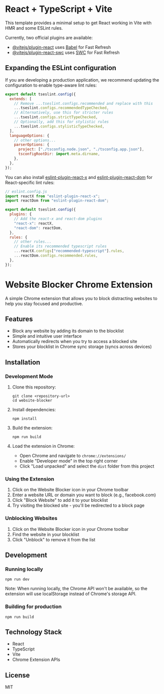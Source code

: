# React + TypeScript + Vite

This template provides a minimal setup to get React working in Vite with HMR and some ESLint rules.

Currently, two official plugins are available:

- [@vitejs/plugin-react](https://github.com/vitejs/vite-plugin-react/blob/main/packages/plugin-react/README.md) uses [Babel](https://babeljs.io/) for Fast Refresh
- [@vitejs/plugin-react-swc](https://github.com/vitejs/vite-plugin-react-swc) uses [SWC](https://swc.rs/) for Fast Refresh

## Expanding the ESLint configuration

If you are developing a production application, we recommend updating the configuration to enable type-aware lint rules:

```js
export default tseslint.config({
  extends: [
    // Remove ...tseslint.configs.recommended and replace with this
    ...tseslint.configs.recommendedTypeChecked,
    // Alternatively, use this for stricter rules
    ...tseslint.configs.strictTypeChecked,
    // Optionally, add this for stylistic rules
    ...tseslint.configs.stylisticTypeChecked,
  ],
  languageOptions: {
    // other options...
    parserOptions: {
      project: ["./tsconfig.node.json", "./tsconfig.app.json"],
      tsconfigRootDir: import.meta.dirname,
    },
  },
});
```

You can also install [eslint-plugin-react-x](https://github.com/Rel1cx/eslint-react/tree/main/packages/plugins/eslint-plugin-react-x) and [eslint-plugin-react-dom](https://github.com/Rel1cx/eslint-react/tree/main/packages/plugins/eslint-plugin-react-dom) for React-specific lint rules:

```js
// eslint.config.js
import reactX from "eslint-plugin-react-x";
import reactDom from "eslint-plugin-react-dom";

export default tseslint.config({
  plugins: {
    // Add the react-x and react-dom plugins
    "react-x": reactX,
    "react-dom": reactDom,
  },
  rules: {
    // other rules...
    // Enable its recommended typescript rules
    ...reactX.configs["recommended-typescript"].rules,
    ...reactDom.configs.recommended.rules,
  },
});
```

# Website Blocker Chrome Extension

A simple Chrome extension that allows you to block distracting websites to help you stay focused and productive.

## Features

- Block any website by adding its domain to the blocklist
- Simple and intuitive user interface
- Automatically redirects when you try to access a blocked site
- Stores your blocklist in Chrome sync storage (syncs across devices)

## Installation

### Development Mode

1. Clone this repository:

   ```
   git clone <repository-url>
   cd website-blocker
   ```

2. Install dependencies:

   ```
   npm install
   ```

3. Build the extension:

   ```
   npm run build
   ```

4. Load the extension in Chrome:
   - Open Chrome and navigate to `chrome://extensions/`
   - Enable "Developer mode" in the top right corner
   - Click "Load unpacked" and select the `dist` folder from this project

### Using the Extension

1. Click on the Website Blocker icon in your Chrome toolbar
2. Enter a website URL or domain you want to block (e.g., facebook.com)
3. Click "Block Website" to add it to your blocklist
4. Try visiting the blocked site - you'll be redirected to a block page

### Unblocking Websites

1. Click on the Website Blocker icon in your Chrome toolbar
2. Find the website in your blocklist
3. Click "Unblock" to remove it from the list

## Development

### Running locally

```
npm run dev
```

Note: When running locally, the Chrome API won't be available, so the extension will use localStorage instead of Chrome's storage API.

### Building for production

```
npm run build
```

## Technology Stack

- React
- TypeScript
- Vite
- Chrome Extension APIs

## License

MIT
